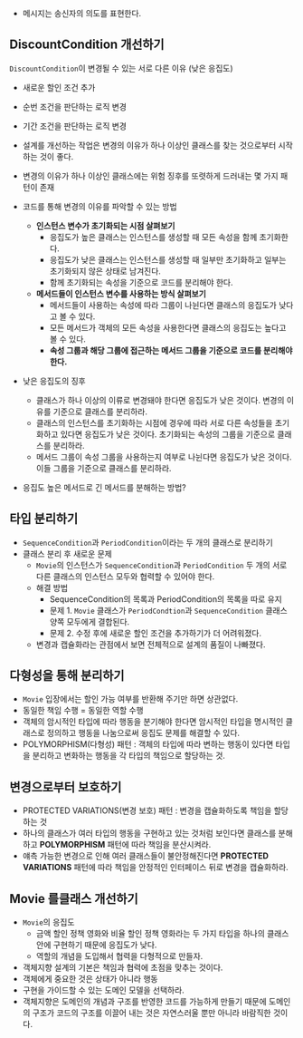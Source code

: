 - 메시지는 송신자의 의도를 표현한다.

## DiscountCondition 개선하기
`DiscountCondition`이 변경될 수 있는 서로 다른 이유 (낮은 응집도)
- 새로운 할인 조건 추가
- 순번 조건을 판단하는 로직 변경
- 기간 조건을 판단하는 로직 변경

- 설계를 개선하는 작업은 변경의 이유가 하나 이상인 클래스를 찾는 것으로부터 시작하는 것이 좋다.
- 변경의 이유가 하나 이상인 클래스에는 위험 징후를 또렷하게 드러내는 몇 가지 패턴이 존재

- 코드를 통해 변경의 이유를 파악할 수 있는 방법
  - **인스턴스 변수가 초기화되는 시점 살펴보기**
    - 응집도가 높은 클래스는 인스턴스를 생성할 때 모든 속성을 함께 초기화한다.
    - 응집도가 낮은 클래스는 인스턴스를 생성할 때 일부만 초기화하고 일부는 초기화되지 않은 상태로 남겨진다.
    - 함께 초기화되는 속성을 기준으로 코드를 분리해야 한다.
  - **메서드들이 인스턴스 변수를 사용하는 방식 살펴보기**
    - 메서드들이 사용하는 속성에 따라 그룹이 나뉜다면 클래스의 응집도가 낮다고 볼 수 있다.
    - 모든 메서드가 객체의 모든 속성을 사용한다면 클래스의 응집도는 높다고 볼 수 있다.
    - **속성 그룹과 해당 그룹에 접근하는 메서드 그룹을 기준으로 코드를 분리해야 한다.**

- 낮은 응집도의 징후
  - 클래스가 하나 이상의 이류로 변경돼야 한다면 응집도가 낮은 것이다. 변경의 이유를 기준으로 클래스를 분리하라.
  - 클래스의 인스턴스를 초기화하는 시점에 경우에 따라 서로 다른 속성들을 초기화하고 있다면 응집도가 낮은 것이다. 초기화되는 속성의 그룹을 기준으로 클래스를 분리하라.
  - 메서드 그룹이 속성 그룹을 사용하는지 여부로 나뉜다면 응집도가 낮은 것이다. 이들 그룹을 기준으로 클래스를 분리하라.

- 응집도 높은 메서드로 긴 메서드를 분해하는 방법?

## 타입 분리하기
- `SequenceCondition`과 `PeriodCondition`이라는 두 개의 클래스로 분리하기
- 클래스 분리 후 새로운 문제
  - `Movie`의 인스턴스가 `SequenceCondition`과 `PeriodCondition` 두 개의 서로 다른 클래스의 인스턴스 모두와 협력할 수 있어야 한다.
  - 해결 방법
    - SequenceCondition의 목록과 PeriodCondition의 목록을 따로 유지
    - 문제 1. `Movie` 클래스가 `PeriodCondtion`과 `SequenceCondition` 클래스 양쪽 모두에게 결합된다.
    - 문제 2. 수정 후에 새로운 할인 조건을 추가하기가 더 어려워졌다.
  - 변경과 캡슐화라는 관점에서 보면 전체적으로 설계의 품질이 나빠졌다.

## 다형성을 통해 분리하기
- `Movie` 입장에서는 할인 가능 여부를 반환해 주기만 하면 상관없다.
- 동일한 책임 수행 = 동일한 역할 수행
- 객체의 암시적인 타입에 따라 행동을 분기해야 한다면 암시적인 타입을 명시적인 클래스로 정의하고 행동을 나눔으로써 응집도 문제를 해결할 수 있다.
- POLYMORPHISM(다형성) 패턴 : 객체의 타입에 따라 변하는 행동이 있다면 타입을 분리하고 변화하는 행동을 각 타입의 책임으로 할당하는 것.

## 변경으로부터 보호하기
- PROTECTED VARIATIONS(변경 보호) 패턴 : 변경을 캡슐화하도록 책임을 할당하는 것
- 하나의 클래스가 여러 타입의 행동을 구현하고 있는 것처럼 보인다면 클래스를 분해하고 **POLYMORPHISM** 패턴에 따라 책임을 분산시켜라.
- 얘측 가능한 변경으로 인해 여러 클래스들이 불안정해진다면 **PROTECTED VARIATIONS** 패턴에 따라 책임을 안정적인 인터페이스 뒤로 변경을 캡슐화하라.

## Movie 를클래스 개선하기
- `Movie`의 응집도
  - 금액 할인 정책 영화와 비율 할인 정책 영화라는 두 가지 타입을 하나의 클래스 안에 구현하기 때문에 응집도가 낮다.
  - 역할의 개념을 도입해서 협력을 다형적으로 만들자.
- 객체지향 설계의 기본은 책임과 협력에 초점을 맞추는 것이다.
- 객체에게 중요한 것은 상태가 아니라 행동
- 구현을 가이드할 수 있는 도메인 모델을 선택하라.
- 객체지향은 도메인의 개념과 구조를 반영한 코드를 가능하게 만들기 때문에 도메인의 구조가 코드의 구조를 이끌어 내는 것은 자연스러울 뿐만 아니라 바람직한 것이다.

